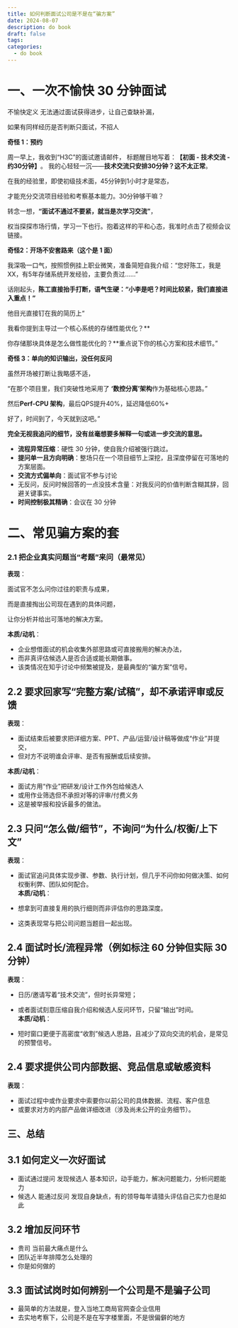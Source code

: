 ```yaml
---
title: 如何判断面试公司是不是在“骗方案”
date: 2024-08-07
description: do book
draft: false
tags: 
categories:
  - do book
---
```




# 一、一次不愉快 30 分钟面试

不愉快定义 无法通过面试获得进步，让自己查缺补漏，

如果有同样经历是否判断只面试，不招人

​**​奇怪 1：预约​**​

周一早上，我收到“H3C”的面试邀请邮件，
标题醒目地写着：​**​【初面 - 技术交流 - 约30分钟】​**​。
我的心轻轻一沉——​**​技术交流只安排30分钟？这不太正常​**​。

在我的经验里，即使初级技术面，45分钟到1小时才是常态，

才能充分交流项目经验和考察基本能力。30分钟够干嘛？

转念一想，​**​“面试不通过不要紧，就当是次学习交流”​**​，

权当探探市场行情，学习一下也行。抱着这样的平和心态，我准时点击了视频会议链接。

​**​奇怪2：开场不安套路来（这个是 1 面）​**

我深吸一口气，按照惯例挂上职业微笑，准备简短自我介绍：“您好陈工，我是XX，有5年存储系统开发经验，主要负责过……”

话刚起头，​**​陈工直接抬手打断，语气生硬：“小李是吧？时间比较紧，我们直接进入重点！”​**​ 

他目光直接钉在我的简历上“

我看你提到主导过一个核心系统的存储性能优化？​**​

你存储那块具体是怎么做性能优化的？​**​ 重点说下你的核心方案和技术细节。”


​**​奇怪 3：单向的知识输出，没任何反问​**​

虽然开场被打断让我略感不适，

“在那个项目里，我们突破性地采用了 ​**​‘数控分离’架构​**​ 作为基础核心思路。”

然后**Perf-CPU 架构**，最后QPS提升40%，延迟降低60%+


好了，时间到了，今天就到这吧。”

**​完全无视我追问的细节，没有丝毫想要多解释一句或进一步交流的意思。**


- **流程异常压缩**：硬性 30 分钟，使自我介绍被强行跳过。
- **提问单一且方向明确**：整场只在一个项目细节上深挖，且深度停留在可落地的方案层面。
- **交流方式偏单向**：面试官不参与讨论
- 无反问，反问时候回答的一点没技术含量：对我反问的价值判断含糊其辞，回避关键事实。
- **时间控制极其精确**：会议在 30 分钟

#  二、常见骗方案的套


### 2.1 把企业真实问题当“考题”来问（最常见）

**表现**：

面试官不怎么问你过往的职责与成果，

而是直接掏出公司现在遇到的具体问题，

让你分析并给出可落地的解决方案。  

**本质/动机**：

- 企业想借面试的机会收集外部思路或可直接搬用的解决办法，
- 而非真评估候选人是否合适或能长期做事。
- 该类情况在知乎讨论中频繁被提及，是最典型的“骗方案”信号。

## 2.2 要求回家写“完整方案/试稿”，却不承诺评审或反馈


**表现**：

- 面试结束后被要求把详细方案、PPT、产品/运营/设计稿等做成“作业”并提交，
- 但对方不说明谁会评审、是否有报酬或后续安排。  


**本质/动机**：

- 面试方用“作业”把研发/设计工作外包给候选人
- 或用作业筛选但不承担对等的评审/付费义务
- 这是被举报和投诉最多的做法。

## 2.3   只问“怎么做/细节”，不询问“为什么/权衡/上下文”

**表现**：

- 面试官追问具体实现步骤、参数、执行计划，但几乎不问你如何做决策、如何权衡利弊、团队如何配合。  
**本质/动机**：


- 想拿到可直接复用的执行细则而非评估你的思路深度。
- 这类表现常与把公司问题当题目一起出现。
##  2.4  面试时长/流程异常（例如标注 60 分钟但实际 30 分钟）

**表现**：

- 日历/邀请写着“技术交流”，但时长异常短；
- 或者面试刻意压缩自我介绍和候选人反问环节，只留“输出”时间。  
**本质/动机**：

- 短时窗口更便于高密度“收割”候选人思路，且减少了双向交流的机会，是常见的预警信号。

## 2.4  要求提供公司内部数据、竞品信息或敏感资料

**表现**：
- 面试过程中或作业要求中索要你以前公司的具体数据、流程、客户信息
- 或要求对方的内部产品做详细改进（涉及尚未公开的业务细节）。  

## 三、总结

## 3.1 如何定义一次好面试

- 面试通过提问 发现候选人 基本知识，动手能力，解决问题能力，分析问题能力
- 候选人 能通过反问 发现自身缺点，有的领导每年请猎头评估自己实力也是如此
## 3.2 增加反问环节
- 贵司 当前最大痛点是什么
- 团队近半年排障怎么处理的
- 你是如何做的

## 3.3 面试试岗时如何辨别一个公司是不是骗子公司
- 最简单的方法就是，登入当地工商局官网查企业信用
- 去实地考察下，公司是不是在写字楼里面，不是很偏僻的地方


